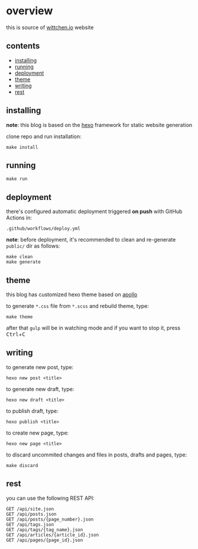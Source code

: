 overview
========

this is source of [wittchen.io](http://wittchen.io) website

contents
--------
- [installing](#installing)
- [running](#running)
- [deployment](#deployment)
- [theme](#theme)
- [writing](#writing)
- [rest](#rest)

installing
----------

**note**: this blog is based on the [hexo](https://hexo.io/) framework for static website generation

clone repo and run installation:

```
make install
```

running
-------

```
make run
```

deployment
----------

there's configured automatic deployment triggered **on push** with GitHub Actions in:

```
.github/workflows/deploy.yml
```

**note**: before deployment, it's recommended to clean and re-generate `public/` dir as follows:

```
make clean
make generate
```

theme
-----

this blog has customized hexo theme based on [apollo](https://github.com/pinggod/hexo-theme-apollo)

to generate `*.css` file from `*.scss` and rebuild theme, type:

```
make theme
```

after that `gulp` will be in watching mode and if you want to stop it, press <kbd>Ctrl</kbd>+<kbd>C</kbd>

writing
-------

to generate new post, type:

```
hexo new post <title>
```

to generate new draft, type:

```
hexo new draft <title>
```

to publish draft, type:

```
hexo publish <title>
```

to create new page, type:

```
hexo new page <title>
```

to discard uncommited changes and files in posts, drafts and pages, type:

```
make discard
```

rest
----

you can use the following REST API:

```
GET /api/site.json
GET /api/posts.json
GET /api/posts/{page_number}.json
GET /api/tags.json
GET /api/tags/{tag_name}.json
GET /api/articles/{article_id}.json
GET /api/pages/{page_id}.json
```
